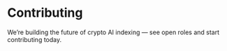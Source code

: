 # Contributing

We’re building the future of crypto AI indexing — see open roles and start contributing today.